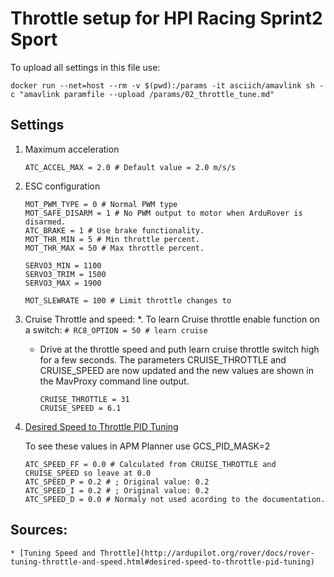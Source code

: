 # Throttle setup for HPI Racing Sprint2 Sport

To upload all settings in this file use:

```
docker run --net=host --rm -v $(pwd):/params -it asciich/amavlink sh -c "amavlink paramfile --upload /params/02_throttle_tune.md"
```

## Settings

1. Maximum acceleration
    ```
    ATC_ACCEL_MAX = 2.0 # Default value = 2.0 m/s/s
    ```

1. ESC configuration
    ```
    MOT_PWM_TYPE = 0 # Normal PWM type
    MOT_SAFE_DISARM = 1 # No PWM output to motor when ArduRover is disarmed.
    ATC_BRAKE = 1 # Use brake functionality.
    MOT_THR_MIN = 5 # Min throttle percent.
    MOT_THR_MAX = 50 # Max throttle percent.

    SERVO3_MIN = 1100
    SERVO3_TRIM = 1500
    SERVO3_MAX = 1900

    MOT_SLEWRATE = 100 # Limit throttle changes to
    ```

1. Cruise Throttle and speed:
    *. To learn Cruise throttle enable function on a switch:
        ```
        # RC8_OPTION = 50 # learn cruise
        ```
    * Drive at the throttle speed and puth learn cruise throttle switch high for a few seconds. The parameters CRUISE_THROTTLE and CRUISE_SPEED are now updated and the new values are shown in the MavProxy command line output.
        ```
        CRUISE_THROTTLE = 31
        CRUISE_SPEED = 6.1
        ```

1. [Desired Speed to Throttle PID Tuning](http://ardupilot.org/rover/docs/rover-tuning-throttle-and-speed.html#desired-speed-to-throttle-pid-tuning)

    To see these values in APM Planner use GCS_PID_MASK=2

    ```
    ATC_SPEED_FF = 0.0 # Calculated from CRUISE_THROTTLE and CRUISE_SPEED so leave at 0.0
    ATC_SPEED_P = 0.2 # ; Original value: 0.2
    ATC_SPEED_I = 0.2 # ; Original value: 0.2
    ATC_SPEED_D = 0.0 # Normaly not used acording to the documentation.
    ```

## Sources:
    * [Tuning Speed and Throttle](http://ardupilot.org/rover/docs/rover-tuning-throttle-and-speed.html#desired-speed-to-throttle-pid-tuning)

